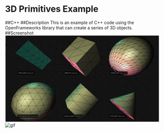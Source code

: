 # 3D Primitives Example

##C++
##Description
This is an example of C++ code using the OpenFrameworks library that can create a series of 3D objects.
##Screenshot
![image](3DPrimitives.png)
![gif](assignmentGif.gif)

